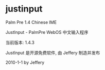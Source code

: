 # justinput
Palm Pre 1.4 Chinese IME

JustInput - PalmPre WebOS 中文输入程序

当前版本: 1.4.3

JustInput 是开源免费软件, 由 Jeffery 制造并发布

2010-1-1 by Jeffery
